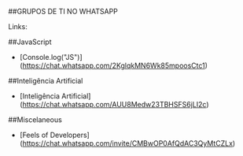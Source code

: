 ##GRUPOS DE TI NO WHATSAPP

Links:

##JavaScript


 * [Console.log("JS")] (https://chat.whatsapp.com/2KglqkMN6Wk85mpoosCtc1)


##Inteligência Artificial

* [Inteligência Artificial] (https://chat.whatsapp.com/AUU8Medw23TBHSFS6jLI2c)

##Miscelaneous
* [Feels of Developers] (https://chat.whatsapp.com/invite/CMBwOP0AfQdAC3QyMtCZLx)